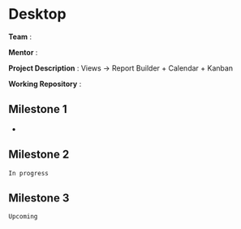 # Desktop

**Team** : 

**Mentor** : 

**Project Description** : Views -> Report Builder + Calendar + Kanban

**Working Repository** : [](https://)

## Milestone 1
*


## Milestone 2
`In progress`

## Milestone 3
`Upcoming`






